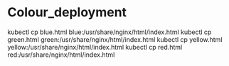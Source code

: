 # Colour_deployment

kubectl cp blue.html blue:/usr/share/nginx/html/index.html
kubectl cp green.html green:/usr/share/nginx/html/index.html
kubectl cp yellow.html yellow:/usr/share/nginx/html/index.html
kubectl cp red.html red:/usr/share/nginx/html/index.html

